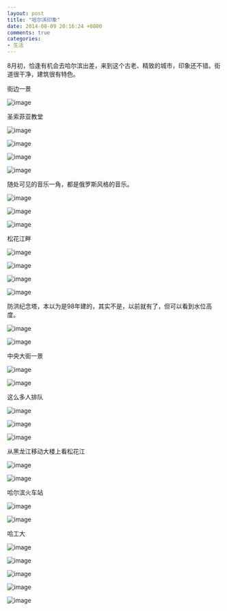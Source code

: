 ```yaml
---
layout: post
title: "哈尔滨印象"
date: 2014-08-09 20:16:24 +0800
comments: true
categories: 
- 生活
---
```


8月初，恰逢有机会去哈尔滨出差，来到这个古老、精致的城市，印象还不错。街道很干净，建筑很有特色。

街边一景

![image](/myresource/images/haerbin201408/HA_ER_BIN_IMG_1304.jpg)
<!--more-->
圣索菲亚教堂

![image](/myresource/images/haerbin201408/HA_ER_BIN_IMG_1266.jpg)


![image](/myresource/images/haerbin201408/HA_ER_BIN_IMG_1268.jpg)

![image](/myresource/images/haerbin201408/HA_ER_BIN_IMG_1269.jpg)

![image](/myresource/images/haerbin201408/HA_ER_BIN_IMG_1275.jpg)

随处可见的音乐一角，都是俄罗斯风格的音乐。

![image](/myresource/images/haerbin201408/HA_ER_BIN_IMG_1276.jpg)

![image](/myresource/images/haerbin201408/HA_ER_BIN_IMG_1277.jpg)

![image](/myresource/images/haerbin201408/HA_ER_BIN_IMG_1278.jpg)

松花江畔

![image](/myresource/images/haerbin201408/HA_ER_BIN_IMG_1279.jpg)

![image](/myresource/images/haerbin201408/HA_ER_BIN_IMG_1281.jpg)

![image](/myresource/images/haerbin201408/HA_ER_BIN_IMG_1282.jpg)

![image](/myresource/images/haerbin201408/HA_ER_BIN_IMG_1283.jpg)

防洪纪念塔，本以为是98年建的，其实不是，以前就有了，但可以看到水位高度。

![image](/myresource/images/haerbin201408/HA_ER_BIN_IMG_1285.jpg)

![image](/myresource/images/haerbin201408/HA_ER_BIN_IMG_1288.jpg)

中央大街一景

![image](/myresource/images/haerbin201408/HA_ER_BIN_IMG_1289.jpg)

![image](/myresource/images/haerbin201408/HA_ER_BIN_IMG_1291.jpg)

这么多人排队

![image](/myresource/images/haerbin201408/HA_ER_BIN_IMG_1295.jpg)

![image](/myresource/images/haerbin201408/HA_ER_BIN_IMG_1298.jpg)

![image](/myresource/images/haerbin201408/HA_ER_BIN_IMG_1300.jpg)

从黑龙江移动大楼上看松花江

![image](/myresource/images/haerbin201408/HA_ER_BIN_IMG_1306.jpg)

![image](/myresource/images/haerbin201408/HA_ER_BIN_IMG_1307.jpg)

哈尔滨火车站

![image](/myresource/images/haerbin201408/HA_ER_BIN_IMG_1316.jpg)

![image](/myresource/images/haerbin201408/HA_ER_BIN_IMG_1317.jpg)

哈工大

![image](/myresource/images/haerbin201408/HA_ER_BIN_IMG_1319.jpg)

![image](/myresource/images/haerbin201408/HA_ER_BIN_IMG_1320.jpg)

![image](/myresource/images/haerbin201408/HA_ER_BIN_IMG_1321.jpg)

![image](/myresource/images/haerbin201408/HA_ER_BIN_IMG_1322.jpg)

![image](/myresource/images/haerbin201408/HA_ER_BIN_IMG_1323.jpg)

